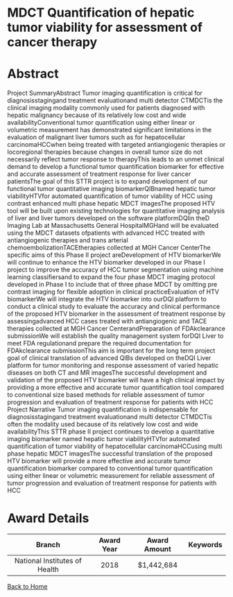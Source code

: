 
MDCT Quantification of hepatic tumor viability for assessment of cancer therapy
===============================================================================

# Abstract


Project SummaryAbstract Tumor imaging quantification is critical for diagnosisstagingand treatment evaluationand multi detector CTMDCTis the clinical imaging modality commonly used for patients diagnosed with hepatic malignancy because of its relatively low cost and wide availabilityConventional tumor quantification using either linear or volumetric measurement has demonstrated significant limitations in the evaluation of malignant liver tumors such as for hepatocellular carcinomaHCCwhen being treated with targeted antiangiogenic therapies or locoregional therapies because changes in overall tumor size do not necessarily reflect tumor response to therapyThis leads to an unmet clinical demand to develop a functional tumor quantification biomarker for effective and accurate assessment of treatment response for liver cancer patientsThe goal of this STTR project is to expand development of our functional tumor quantitative imaging biomarkerQIBnamed hepatic tumor viabilityHTVfor automated quantification of tumor viability of HCC using contrast enhanced multi phase hepatic MDCT imagesThe proposed HTV tool will be built upon existing technologies for quantitative imaging analysis of liver and liver tumors developed on the software platformDQIin theD Imaging Lab at Massachusetts General HospitalMGHand will be evaluated using the MDCT datasets ofpatients with advanced HCC treated with antiangiogenic therapies and trans arterial chemoembolizationTACEtherapies collected at MGH Cancer CenterThe specific aims of this Phase II project areDevelopment of HTV biomarkerWe will continue to enhance the HTV biomarker developed in our Phase I project to improve the accuracy of HCC tumor segmentation using machine learning classifiersand to expand the four phase MDCT imaging protocol developed in Phase I to include that of three phase MDCT by omitting pre contrast imaging for flexible adoption in clinical practiceEvaluation of HTV biomarkerWe will integrate the HTV biomarker into ourDQI platform to conduct a clinical study to evaluate the accuracy and clinical performance of the proposed HTV biomarker in the assessment of treatment response by assessingadvanced HCC cases treated with antiangiogenic and TACE therapies collected at MGH Cancer CenterandPreparation of FDAkclearance submissionWe will establish the quality management system forDQI Liver to meet FDA regulationand prepare the required documentation for FDAkclearance submissionThis aim is important for the long term project goal of clinical translation of advanced QIBs developed on theDQI Liver platform for tumor monitoring and response assessment of varied hepatic diseases on both CT and MR imagesThe successful development and validation of the proposed HTV biomarker will have a high clinical impact by providing a more effective and accurate tumor quantification tool compared to conventional size based methods for reliable assessment of tumor progression and evaluation of treatment response for patients with HCC Project Narrative Tumor imaging quantification is indispensable for diagnosisstagingand treatment evaluationand multi detector CTMDCTis often the modality used because of its relatively low cost and wide availabilityThis STTR phase II project continues to develop a quantitative imaging biomarker named hepatic tumor viabilityHTVfor automated quantification of tumor viability of hepatocellular carcinomaHCCusing multi phase hepatic MDCT imagesThe successful translation of the proposed HTV biomarker will provide a more effective and accurate tumor quantification biomarker compared to conventional tumor quantification using either linear or volumetric measurement for reliable assessment of tumor progression and evaluation of treatment response for patients with HCC  

# Award Details

|Branch|Award Year|Award Amount|Keywords|
| :---: | :---: | :---: | :---: |
|National Institutes of Health|2018|$1,442,684||
  
  


[Back to Home](https://github.com/chrischow/dod_sbir_awards/JH/#2351)